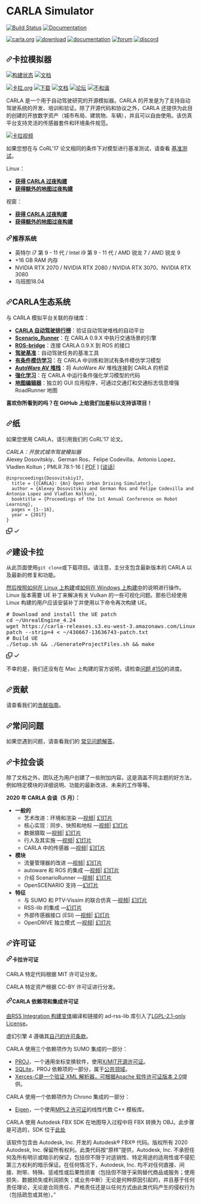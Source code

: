 CARLA Simulator
===============

[![Build Status](https://travis-ci.org/carla-simulator/carla.svg?branch=master)](https://travis-ci.org/carla-simulator/carla)
[![Documentation](https://readthedocs.org/projects/carla/badge/?version=latest)](http://carla.readthedocs.io)

[![carla.org](Docs/img/btn/web.png)](http://carla.org)
[![download](Docs/img/btn/download.png)](https://github.com/carla-simulator/carla/blob/master/Docs/download.md)
[![documentation](Docs/img/btn/docs.png)](http://carla.readthedocs.io)
[![forum](Docs/img/btn/forum.png)](https://github.com/carla-simulator/carla/discussions)
[![discord](Docs/img/btn/chat.png)](https://discord.gg/8kqACuC)

<div class="Box-sc-g0xbh4-0 bJMeLZ js-snippet-clipboard-copy-unpositioned" data-hpc="true"><article class="markdown-body entry-content container-lg" itemprop="text"><h1 tabindex="-1" dir="auto"><a id="user-content-carla-simulator" class="anchor" aria-hidden="true" tabindex="-1" href="#carla-simulator"><svg class="octicon octicon-link" viewBox="0 0 16 16" version="1.1" width="16" height="16" aria-hidden="true"><path d="m7.775 3.275 1.25-1.25a3.5 3.5 0 1 1 4.95 4.95l-2.5 2.5a3.5 3.5 0 0 1-4.95 0 .751.751 0 0 1 .018-1.042.751.751 0 0 1 1.042-.018 1.998 1.998 0 0 0 2.83 0l2.5-2.5a2.002 2.002 0 0 0-2.83-2.83l-1.25 1.25a.751.751 0 0 1-1.042-.018.751.751 0 0 1-.018-1.042Zm-4.69 9.64a1.998 1.998 0 0 0 2.83 0l1.25-1.25a.751.751 0 0 1 1.042.018.751.751 0 0 1 .018 1.042l-1.25 1.25a3.5 3.5 0 1 1-4.95-4.95l2.5-2.5a3.5 3.5 0 0 1 4.95 0 .751.751 0 0 1-.018 1.042.751.751 0 0 1-1.042.018 1.998 1.998 0 0 0-2.83 0l-2.5 2.5a1.998 1.998 0 0 0 0 2.83Z"></path></svg></a><font style="vertical-align: inherit;"><font style="vertical-align: inherit;">卡拉模拟器</font></font></h1>
<p dir="auto"><a href="https://travis-ci.org/carla-simulator/carla" rel="nofollow"><img src="https://camo.githubusercontent.com/c27e39d83021f97dd6794e94f0d22876aeabcf81f5e0bcfa579dcfdb2bdcc415/68747470733a2f2f7472617669732d63692e6f72672f6361726c612d73696d756c61746f722f6361726c612e7376673f6272616e63683d6d6173746572" alt="构建状态" data-canonical-src="https://travis-ci.org/carla-simulator/carla.svg?branch=master" style="max-width: 100%;"></a>
<a href="http://carla.readthedocs.io" rel="nofollow"><img src="https://camo.githubusercontent.com/28f6fa2ec4916eb726e17cdd4879c439a751c18b4357104ec545f7ffeebab63f/68747470733a2f2f72656164746865646f63732e6f72672f70726f6a656374732f6361726c612f62616467652f3f76657273696f6e3d6c6174657374" alt="文档" data-canonical-src="https://readthedocs.org/projects/carla/badge/?version=latest" style="max-width: 100%;"></a></p>
<p dir="auto"><a href="http://carla.org" rel="nofollow"><img src="/carla-simulator/carla/raw/master/Docs/img/btn/web.png" alt="卡拉.org" style="max-width: 100%;"></a>
<a href="https://github.com/carla-simulator/carla/blob/master/Docs/download.md"><img src="/carla-simulator/carla/raw/master/Docs/img/btn/download.png" alt="下载" style="max-width: 100%;"></a>
<a href="http://carla.readthedocs.io" rel="nofollow"><img src="/carla-simulator/carla/raw/master/Docs/img/btn/docs.png" alt="文档" style="max-width: 100%;"></a>
<a href="https://github.com/carla-simulator/carla/discussions"><img src="/carla-simulator/carla/raw/master/Docs/img/btn/forum.png" alt="论坛" style="max-width: 100%;"></a>
<a href="https://discord.gg/8kqACuC" rel="nofollow"><img src="/carla-simulator/carla/raw/master/Docs/img/btn/chat.png" alt="不和谐" style="max-width: 100%;"></a></p>
<p dir="auto"><font style="vertical-align: inherit;"><font style="vertical-align: inherit;">CARLA 是一个用于自动驾驶研究的开源模拟器。</font><font style="vertical-align: inherit;">CARLA 的开发是为了支持自动驾驶系统的开发、培训和验证。</font><font style="vertical-align: inherit;">除了开源代码和协议之外，CARLA 还提供为此目的创建的开放数字资产（城市布局、建筑物、车辆），并且可以自由使用。</font><font style="vertical-align: inherit;">该仿真平台支持灵活的传感器套件和环境条件规范。</font></font></p>
<p dir="auto"><a href="https://www.youtube.com/watch?v=7jej46ALVRE" rel="nofollow"><img src="/carla-simulator/carla/raw/master/Docs/img/video_thumbnail_0910.jpg" alt="卡拉视频" style="max-width: 100%;"></a></p>
<p dir="auto"><font style="vertical-align: inherit;"><font style="vertical-align: inherit;">如果您想在与 CoRL'17 论文相同的条件下对模型进行基准测试，请查看
</font></font><a href="https://github.com/carla-simulator/driving-benchmarks"><font style="vertical-align: inherit;"><font style="vertical-align: inherit;">基准测试</font></font></a><font style="vertical-align: inherit;"><font style="vertical-align: inherit;">。</font></font></p>
<p dir="auto"><font style="vertical-align: inherit;"><font style="vertical-align: inherit;">Linux：</font></font></p>
<ul dir="auto">
<li><a href="http://carla-releases.s3.amazonaws.com/Linux/Dev/CARLA_Latest.tar.gz" rel="nofollow"><strong><font style="vertical-align: inherit;"><font style="vertical-align: inherit;">获得 CARLA 过夜构建</font></font></strong></a></li>
<li><a href="http://carla-releases.s3.amazonaws.com/Linux/Dev/AdditionalMaps_Latest.tar.gz" rel="nofollow"><strong><font style="vertical-align: inherit;"><font style="vertical-align: inherit;">获得额外的地图过夜构建</font></font></strong></a></li>
</ul>
<p dir="auto"><font style="vertical-align: inherit;"><font style="vertical-align: inherit;">视窗：</font></font></p>
<ul dir="auto">
<li><a href="http://carla-releases.s3.amazonaws.com/Windows/Dev/CARLA_Latest.zip" rel="nofollow"><strong><font style="vertical-align: inherit;"><font style="vertical-align: inherit;">获得 CARLA 过夜构建</font></font></strong></a></li>
<li><a href="http://carla-releases.s3.amazonaws.com/Windows/Dev/AdditionalMaps_Latest.zip" rel="nofollow"><strong><font style="vertical-align: inherit;"><font style="vertical-align: inherit;">获得额外的地图过夜构建</font></font></strong></a></li>
</ul>
<h3 tabindex="-1" dir="auto"><a id="user-content-recommended-system" class="anchor" aria-hidden="true" tabindex="-1" href="#recommended-system"><svg class="octicon octicon-link" viewBox="0 0 16 16" version="1.1" width="16" height="16" aria-hidden="true"><path d="m7.775 3.275 1.25-1.25a3.5 3.5 0 1 1 4.95 4.95l-2.5 2.5a3.5 3.5 0 0 1-4.95 0 .751.751 0 0 1 .018-1.042.751.751 0 0 1 1.042-.018 1.998 1.998 0 0 0 2.83 0l2.5-2.5a2.002 2.002 0 0 0-2.83-2.83l-1.25 1.25a.751.751 0 0 1-1.042-.018.751.751 0 0 1-.018-1.042Zm-4.69 9.64a1.998 1.998 0 0 0 2.83 0l1.25-1.25a.751.751 0 0 1 1.042.018.751.751 0 0 1 .018 1.042l-1.25 1.25a3.5 3.5 0 1 1-4.95-4.95l2.5-2.5a3.5 3.5 0 0 1 4.95 0 .751.751 0 0 1-.018 1.042.751.751 0 0 1-1.042.018 1.998 1.998 0 0 0-2.83 0l-2.5 2.5a1.998 1.998 0 0 0 0 2.83Z"></path></svg></a><font style="vertical-align: inherit;"><font style="vertical-align: inherit;">推荐系统</font></font></h3>
<ul dir="auto">
<li><font style="vertical-align: inherit;"><font style="vertical-align: inherit;">英特尔 i7 第 9 - 11 代 / Intel i9 第 9 - 11 代 / AMD 锐龙 7 / AMD 锐龙 9</font></font></li>
<li><font style="vertical-align: inherit;"><font style="vertical-align: inherit;">+16 GB RAM 内存</font></font></li>
<li><font style="vertical-align: inherit;"><font style="vertical-align: inherit;">NVIDIA RTX 2070 / NVIDIA RTX 2080 / NVIDIA RTX 3070、NVIDIA RTX 3080</font></font></li>
<li><font style="vertical-align: inherit;"><font style="vertical-align: inherit;">乌班图18.04</font></font></li>
</ul>
<h2 tabindex="-1" dir="auto"><a id="user-content-carla-ecosystem" class="anchor" aria-hidden="true" tabindex="-1" href="#carla-ecosystem"><svg class="octicon octicon-link" viewBox="0 0 16 16" version="1.1" width="16" height="16" aria-hidden="true"><path d="m7.775 3.275 1.25-1.25a3.5 3.5 0 1 1 4.95 4.95l-2.5 2.5a3.5 3.5 0 0 1-4.95 0 .751.751 0 0 1 .018-1.042.751.751 0 0 1 1.042-.018 1.998 1.998 0 0 0 2.83 0l2.5-2.5a2.002 2.002 0 0 0-2.83-2.83l-1.25 1.25a.751.751 0 0 1-1.042-.018.751.751 0 0 1-.018-1.042Zm-4.69 9.64a1.998 1.998 0 0 0 2.83 0l1.25-1.25a.751.751 0 0 1 1.042.018.751.751 0 0 1 .018 1.042l-1.25 1.25a3.5 3.5 0 1 1-4.95-4.95l2.5-2.5a3.5 3.5 0 0 1 4.95 0 .751.751 0 0 1-.018 1.042.751.751 0 0 1-1.042.018 1.998 1.998 0 0 0-2.83 0l-2.5 2.5a1.998 1.998 0 0 0 0 2.83Z"></path></svg></a><font style="vertical-align: inherit;"><font style="vertical-align: inherit;">CARLA生态系统</font></font></h2>
<p dir="auto"><font style="vertical-align: inherit;"><font style="vertical-align: inherit;">与 CARLA 模拟平台关联的存储库：</font></font></p>
<ul dir="auto">
<li><a href="https://leaderboard.carla.org/" rel="nofollow"><strong><font style="vertical-align: inherit;"><font style="vertical-align: inherit;">CARLA 自动驾驶排行榜</font></font></strong></a><font style="vertical-align: inherit;"><font style="vertical-align: inherit;">：验证自动驾驶堆栈的自动平台</font></font></li>
<li><a href="https://github.com/carla-simulator/scenario_runner"><strong><font style="vertical-align: inherit;"><font style="vertical-align: inherit;">Scenario_Runner</font></font></strong></a><font style="vertical-align: inherit;"><font style="vertical-align: inherit;">：在 CARLA 0.9.X 中执行交通场景的引擎</font></font></li>
<li><a href="https://github.com/carla-simulator/ros-bridge"><strong><font style="vertical-align: inherit;"><font style="vertical-align: inherit;">ROS-bridge</font></font></strong></a><font style="vertical-align: inherit;"><font style="vertical-align: inherit;">：连接 CARLA 0.9.X 到 ROS 的接口</font></font></li>
<li><a href="https://github.com/carla-simulator/driving-benchmarks"><strong><font style="vertical-align: inherit;"><font style="vertical-align: inherit;">驾驶基准</font></font></strong></a><font style="vertical-align: inherit;"><font style="vertical-align: inherit;">：自动驾驶任务的基准工具</font></font></li>
<li><a href="https://github.com/felipecode/coiltraine"><strong><font style="vertical-align: inherit;"><font style="vertical-align: inherit;">有条件模仿学习</font></font></strong></a><font style="vertical-align: inherit;"><font style="vertical-align: inherit;">：在 CARLA 中训练和测试有条件模仿学习模型</font></font></li>
<li><a href="https://github.com/carla-simulator/carla-autoware"><strong><font style="vertical-align: inherit;"><font style="vertical-align: inherit;">AutoWare AV 堆栈</font></font></strong></a><font style="vertical-align: inherit;"><font style="vertical-align: inherit;">：将 AutoWare AV 堆栈连接到 CARLA 的桥梁</font></font></li>
<li><a href="https://github.com/carla-simulator/reinforcement-learning"><strong><font style="vertical-align: inherit;"><font style="vertical-align: inherit;">强化学习</font></font></strong></a><font style="vertical-align: inherit;"><font style="vertical-align: inherit;">：在 CARLA 中运行条件强化学习模型的代码</font></font></li>
<li><a href="https://github.com/carla-simulator/carla-map-editor"><strong><font style="vertical-align: inherit;"><font style="vertical-align: inherit;">地图编辑器</font></font></strong></a><font style="vertical-align: inherit;"><font style="vertical-align: inherit;">：独立的 GUI 应用程序，可通过交通灯和交通标志信息增强 RoadRunner 地图</font></font></li>
</ul>
<p dir="auto"><strong><font style="vertical-align: inherit;"><font style="vertical-align: inherit;">喜欢你所看到的吗？</font><font style="vertical-align: inherit;">在 GitHub 上给我们加星标以支持该项目！</font></font></strong></p>
<h2 tabindex="-1" dir="auto"><a id="user-content-paper" class="anchor" aria-hidden="true" tabindex="-1" href="#paper"><svg class="octicon octicon-link" viewBox="0 0 16 16" version="1.1" width="16" height="16" aria-hidden="true"><path d="m7.775 3.275 1.25-1.25a3.5 3.5 0 1 1 4.95 4.95l-2.5 2.5a3.5 3.5 0 0 1-4.95 0 .751.751 0 0 1 .018-1.042.751.751 0 0 1 1.042-.018 1.998 1.998 0 0 0 2.83 0l2.5-2.5a2.002 2.002 0 0 0-2.83-2.83l-1.25 1.25a.751.751 0 0 1-1.042-.018.751.751 0 0 1-.018-1.042Zm-4.69 9.64a1.998 1.998 0 0 0 2.83 0l1.25-1.25a.751.751 0 0 1 1.042.018.751.751 0 0 1 .018 1.042l-1.25 1.25a3.5 3.5 0 1 1-4.95-4.95l2.5-2.5a3.5 3.5 0 0 1 4.95 0 .751.751 0 0 1-.018 1.042.751.751 0 0 1-1.042.018 1.998 1.998 0 0 0-2.83 0l-2.5 2.5a1.998 1.998 0 0 0 0 2.83Z"></path></svg></a><font style="vertical-align: inherit;"><font style="vertical-align: inherit;">纸</font></font></h2>
<p dir="auto"><font style="vertical-align: inherit;"><font style="vertical-align: inherit;">如果您使用 CARLA，请引用我们的 CoRL'17 论文。</font></font></p>
<p dir="auto"><em><font style="vertical-align: inherit;"><font style="vertical-align: inherit;">CARLA：开放式城市驾驶模拟器</font></font></em><br><font style="vertical-align: inherit;"><font style="vertical-align: inherit;">Alexey Dosovitskiy、German Ros、Felipe Codevilla、Antonio Lopez、Vladlen Koltun；</font><font style="vertical-align: inherit;">PMLR 78:1-16 [ </font></font><a href="http://proceedings.mlr.press/v78/dosovitskiy17a/dosovitskiy17a.pdf" rel="nofollow"><font style="vertical-align: inherit;"><font style="vertical-align: inherit;">PDF</font></font></a><font style="vertical-align: inherit;"><font style="vertical-align: inherit;"> ] [</font></font><a href="https://www.youtube.com/watch?v=xfyK03MEZ9Q&amp;feature=youtu.be&amp;t=2h44m30s" rel="nofollow"><font style="vertical-align: inherit;"><font style="vertical-align: inherit;">谈话</font></font></a><font style="vertical-align: inherit;"><font style="vertical-align: inherit;">]</font></font></p>
<div class="snippet-clipboard-content notranslate position-relative overflow-auto"><pre class="notranslate"><code>@inproceedings{Dosovitskiy17,
  title = {{CARLA}: {An} Open Urban Driving Simulator},
  author = {Alexey Dosovitskiy and German Ros and Felipe Codevilla and Antonio Lopez and Vladlen Koltun},
  booktitle = {Proceedings of the 1st Annual Conference on Robot Learning},
  pages = {1--16},
  year = {2017}
}
</code></pre><div class="zeroclipboard-container">
    <clipboard-copy aria-label="Copy" class="ClipboardButton btn btn-invisible js-clipboard-copy m-2 p-0 tooltipped-no-delay d-flex flex-justify-center flex-items-center" data-copy-feedback="Copied!" data-tooltip-direction="w" value="@inproceedings{Dosovitskiy17,
  title = {{CARLA}: {An} Open Urban Driving Simulator},
  author = {Alexey Dosovitskiy and German Ros and Felipe Codevilla and Antonio Lopez and Vladlen Koltun},
  booktitle = {Proceedings of the 1st Annual Conference on Robot Learning},
  pages = {1--16},
  year = {2017}
}" tabindex="0" role="button">
      <svg aria-hidden="true" height="16" viewBox="0 0 16 16" version="1.1" width="16" data-view-component="true" class="octicon octicon-copy js-clipboard-copy-icon">
    <path d="M0 6.75C0 5.784.784 5 1.75 5h1.5a.75.75 0 0 1 0 1.5h-1.5a.25.25 0 0 0-.25.25v7.5c0 .138.112.25.25.25h7.5a.25.25 0 0 0 .25-.25v-1.5a.75.75 0 0 1 1.5 0v1.5A1.75 1.75 0 0 1 9.25 16h-7.5A1.75 1.75 0 0 1 0 14.25Z"></path><path d="M5 1.75C5 .784 5.784 0 6.75 0h7.5C15.216 0 16 .784 16 1.75v7.5A1.75 1.75 0 0 1 14.25 11h-7.5A1.75 1.75 0 0 1 5 9.25Zm1.75-.25a.25.25 0 0 0-.25.25v7.5c0 .138.112.25.25.25h7.5a.25.25 0 0 0 .25-.25v-7.5a.25.25 0 0 0-.25-.25Z"></path>
</svg>
      <svg aria-hidden="true" height="16" viewBox="0 0 16 16" version="1.1" width="16" data-view-component="true" class="octicon octicon-check js-clipboard-check-icon color-fg-success d-none">
    <path d="M13.78 4.22a.75.75 0 0 1 0 1.06l-7.25 7.25a.75.75 0 0 1-1.06 0L2.22 9.28a.751.751 0 0 1 .018-1.042.751.751 0 0 1 1.042-.018L6 10.94l6.72-6.72a.75.75 0 0 1 1.06 0Z"></path>
</svg>
    </clipboard-copy>
  </div></div>
<h2 tabindex="-1" dir="auto"><a id="user-content-building-carla" class="anchor" aria-hidden="true" tabindex="-1" href="#building-carla"><svg class="octicon octicon-link" viewBox="0 0 16 16" version="1.1" width="16" height="16" aria-hidden="true"><path d="m7.775 3.275 1.25-1.25a3.5 3.5 0 1 1 4.95 4.95l-2.5 2.5a3.5 3.5 0 0 1-4.95 0 .751.751 0 0 1 .018-1.042.751.751 0 0 1 1.042-.018 1.998 1.998 0 0 0 2.83 0l2.5-2.5a2.002 2.002 0 0 0-2.83-2.83l-1.25 1.25a.751.751 0 0 1-1.042-.018.751.751 0 0 1-.018-1.042Zm-4.69 9.64a1.998 1.998 0 0 0 2.83 0l1.25-1.25a.751.751 0 0 1 1.042.018.751.751 0 0 1 .018 1.042l-1.25 1.25a3.5 3.5 0 1 1-4.95-4.95l2.5-2.5a3.5 3.5 0 0 1 4.95 0 .751.751 0 0 1-.018 1.042.751.751 0 0 1-1.042.018 1.998 1.998 0 0 0-2.83 0l-2.5 2.5a1.998 1.998 0 0 0 0 2.83Z"></path></svg></a><font style="vertical-align: inherit;"><font style="vertical-align: inherit;">建设卡拉</font></font></h2>
<p dir="auto"><font style="vertical-align: inherit;"><font style="vertical-align: inherit;">从此页面使用</font></font><code>git clone</code><font style="vertical-align: inherit;"><font style="vertical-align: inherit;">或下载项目。</font><font style="vertical-align: inherit;">请注意，主分支包含最新版本的 CARLA 以及最新的修复和功能。</font></font></p>
<p dir="auto"><font style="vertical-align: inherit;"></font><a href="https://carla.readthedocs.io/en/latest/build_linux/" rel="nofollow"><font style="vertical-align: inherit;"><font style="vertical-align: inherit;">然后按照如何在 Linux 上构建</font></font></a><font style="vertical-align: inherit;"><font style="vertical-align: inherit;">或</font></font><a href="https://carla.readthedocs.io/en/latest/build_windows/" rel="nofollow"><font style="vertical-align: inherit;"><font style="vertical-align: inherit;">如何在 Windows 上构建中</font></font></a><font style="vertical-align: inherit;"><font style="vertical-align: inherit;">的说明进行操作</font><font style="vertical-align: inherit;">。</font></font><br><font style="vertical-align: inherit;"><font style="vertical-align: inherit;">
Linux 版本需要 UE 补丁来解决有关 Vulkan 的一些可视化问题。</font><font style="vertical-align: inherit;">那些已经使用 Linux 构建的用户应该安装补丁并使用以下命令再次构建 UE。</font></font></p>
<div class="highlight highlight-source-shell notranslate position-relative overflow-auto" dir="auto"><pre><span class="pl-c"><span class="pl-c">#</span> Download and install the UE patch  </span>
<span class="pl-c1">cd</span> <span class="pl-k">~</span>/UnrealEngine_4.24
wget https://carla-releases.s3.eu-west-3.amazonaws.com/Linux/UE_Patch/430667-13636743-patch.txt <span class="pl-k">~</span>/430667-13636743-patch.txt
patch --strip=4 <span class="pl-k">&lt;</span> <span class="pl-k">~</span>/430667-13636743-patch.txt
<span class="pl-c"><span class="pl-c">#</span> Build UE</span>
./Setup.sh <span class="pl-k">&amp;&amp;</span> ./GenerateProjectFiles.sh <span class="pl-k">&amp;&amp;</span> make</pre><div class="zeroclipboard-container">
    <clipboard-copy aria-label="Copy" class="ClipboardButton btn btn-invisible js-clipboard-copy m-2 p-0 tooltipped-no-delay d-flex flex-justify-center flex-items-center" data-copy-feedback="Copied!" data-tooltip-direction="w" value="# Download and install the UE patch  
cd ~/UnrealEngine_4.24
wget https://carla-releases.s3.eu-west-3.amazonaws.com/Linux/UE_Patch/430667-13636743-patch.txt ~/430667-13636743-patch.txt
patch --strip=4 < ~/430667-13636743-patch.txt
# Build UE
./Setup.sh &amp;&amp; ./GenerateProjectFiles.sh &amp;&amp; make" tabindex="0" role="button">
      <svg aria-hidden="true" height="16" viewBox="0 0 16 16" version="1.1" width="16" data-view-component="true" class="octicon octicon-copy js-clipboard-copy-icon">
    <path d="M0 6.75C0 5.784.784 5 1.75 5h1.5a.75.75 0 0 1 0 1.5h-1.5a.25.25 0 0 0-.25.25v7.5c0 .138.112.25.25.25h7.5a.25.25 0 0 0 .25-.25v-1.5a.75.75 0 0 1 1.5 0v1.5A1.75 1.75 0 0 1 9.25 16h-7.5A1.75 1.75 0 0 1 0 14.25Z"></path><path d="M5 1.75C5 .784 5.784 0 6.75 0h7.5C15.216 0 16 .784 16 1.75v7.5A1.75 1.75 0 0 1 14.25 11h-7.5A1.75 1.75 0 0 1 5 9.25Zm1.75-.25a.25.25 0 0 0-.25.25v7.5c0 .138.112.25.25.25h7.5a.25.25 0 0 0 .25-.25v-7.5a.25.25 0 0 0-.25-.25Z"></path>
</svg>
      <svg aria-hidden="true" height="16" viewBox="0 0 16 16" version="1.1" width="16" data-view-component="true" class="octicon octicon-check js-clipboard-check-icon color-fg-success d-none">
    <path d="M13.78 4.22a.75.75 0 0 1 0 1.06l-7.25 7.25a.75.75 0 0 1-1.06 0L2.22 9.28a.751.751 0 0 1 .018-1.042.751.751 0 0 1 1.042-.018L6 10.94l6.72-6.72a.75.75 0 0 1 1.06 0Z"></path>
</svg>
    </clipboard-copy>
  </div></div>
<p dir="auto"><font style="vertical-align: inherit;"><font style="vertical-align: inherit;">不幸的是，我们还没有在 Mac 上构建的官方说明，请检查</font></font><a href="https://github.com/carla-simulator/carla/issues/150" data-hovercard-type="issue" data-hovercard-url="/carla-simulator/carla/issues/150/hovercard"><font style="vertical-align: inherit;"><font style="vertical-align: inherit;">问题 #150</font></font></a><font style="vertical-align: inherit;"><font style="vertical-align: inherit;">的进度。</font></font></p>
<h2 tabindex="-1" dir="auto"><a id="user-content-contributing" class="anchor" aria-hidden="true" tabindex="-1" href="#contributing"><svg class="octicon octicon-link" viewBox="0 0 16 16" version="1.1" width="16" height="16" aria-hidden="true"><path d="m7.775 3.275 1.25-1.25a3.5 3.5 0 1 1 4.95 4.95l-2.5 2.5a3.5 3.5 0 0 1-4.95 0 .751.751 0 0 1 .018-1.042.751.751 0 0 1 1.042-.018 1.998 1.998 0 0 0 2.83 0l2.5-2.5a2.002 2.002 0 0 0-2.83-2.83l-1.25 1.25a.751.751 0 0 1-1.042-.018.751.751 0 0 1-.018-1.042Zm-4.69 9.64a1.998 1.998 0 0 0 2.83 0l1.25-1.25a.751.751 0 0 1 1.042.018.751.751 0 0 1 .018 1.042l-1.25 1.25a3.5 3.5 0 1 1-4.95-4.95l2.5-2.5a3.5 3.5 0 0 1 4.95 0 .751.751 0 0 1-.018 1.042.751.751 0 0 1-1.042.018 1.998 1.998 0 0 0-2.83 0l-2.5 2.5a1.998 1.998 0 0 0 0 2.83Z"></path></svg></a><font style="vertical-align: inherit;"><font style="vertical-align: inherit;">贡献</font></font></h2>
<p dir="auto"><font style="vertical-align: inherit;"><font style="vertical-align: inherit;">请查看我们的</font></font><a href="https://carla.readthedocs.io/en/latest/cont_contribution_guidelines/" rel="nofollow"><font style="vertical-align: inherit;"><font style="vertical-align: inherit;">贡献指南</font></font></a><font style="vertical-align: inherit;"><font style="vertical-align: inherit;">。</font></font></p>
<h2 tabindex="-1" dir="auto"><a id="user-content-faq" class="anchor" aria-hidden="true" tabindex="-1" href="#faq"><svg class="octicon octicon-link" viewBox="0 0 16 16" version="1.1" width="16" height="16" aria-hidden="true"><path d="m7.775 3.275 1.25-1.25a3.5 3.5 0 1 1 4.95 4.95l-2.5 2.5a3.5 3.5 0 0 1-4.95 0 .751.751 0 0 1 .018-1.042.751.751 0 0 1 1.042-.018 1.998 1.998 0 0 0 2.83 0l2.5-2.5a2.002 2.002 0 0 0-2.83-2.83l-1.25 1.25a.751.751 0 0 1-1.042-.018.751.751 0 0 1-.018-1.042Zm-4.69 9.64a1.998 1.998 0 0 0 2.83 0l1.25-1.25a.751.751 0 0 1 1.042.018.751.751 0 0 1 .018 1.042l-1.25 1.25a3.5 3.5 0 1 1-4.95-4.95l2.5-2.5a3.5 3.5 0 0 1 4.95 0 .751.751 0 0 1-.018 1.042.751.751 0 0 1-1.042.018 1.998 1.998 0 0 0-2.83 0l-2.5 2.5a1.998 1.998 0 0 0 0 2.83Z"></path></svg></a><font style="vertical-align: inherit;"><font style="vertical-align: inherit;">常问问题</font></font></h2>
<p dir="auto"><font style="vertical-align: inherit;"><font style="vertical-align: inherit;">如果您遇到问题，请查看我们的
</font></font><a href="https://carla.readthedocs.io/en/latest/build_faq/" rel="nofollow"><font style="vertical-align: inherit;"><font style="vertical-align: inherit;">常见问题解答</font></font></a><font style="vertical-align: inherit;"><font style="vertical-align: inherit;">。</font></font></p>
<h2 tabindex="-1" dir="auto"><a id="user-content-carla-talks" class="anchor" aria-hidden="true" tabindex="-1" href="#carla-talks"><svg class="octicon octicon-link" viewBox="0 0 16 16" version="1.1" width="16" height="16" aria-hidden="true"><path d="m7.775 3.275 1.25-1.25a3.5 3.5 0 1 1 4.95 4.95l-2.5 2.5a3.5 3.5 0 0 1-4.95 0 .751.751 0 0 1 .018-1.042.751.751 0 0 1 1.042-.018 1.998 1.998 0 0 0 2.83 0l2.5-2.5a2.002 2.002 0 0 0-2.83-2.83l-1.25 1.25a.751.751 0 0 1-1.042-.018.751.751 0 0 1-.018-1.042Zm-4.69 9.64a1.998 1.998 0 0 0 2.83 0l1.25-1.25a.751.751 0 0 1 1.042.018.751.751 0 0 1 .018 1.042l-1.25 1.25a3.5 3.5 0 1 1-4.95-4.95l2.5-2.5a3.5 3.5 0 0 1 4.95 0 .751.751 0 0 1-.018 1.042.751.751 0 0 1-1.042.018 1.998 1.998 0 0 0-2.83 0l-2.5 2.5a1.998 1.998 0 0 0 0 2.83Z"></path></svg></a><font style="vertical-align: inherit;"><font style="vertical-align: inherit;">卡拉会谈</font></font></h2>
<p dir="auto"><font style="vertical-align: inherit;"><font style="vertical-align: inherit;">除了文档之外，团队还为用户创建了一些附加内容。</font><font style="vertical-align: inherit;">这是涵盖不同主题的好方法，例如特定模块的详细说明、功能的最新改进、未来的工作等等。</font></font></p>
<p dir="auto"><strong><font style="vertical-align: inherit;"><font style="vertical-align: inherit;">2020 年 CARLA 会谈（5 月）：</font></font></strong></p>
<ul dir="auto">
<li><strong><font style="vertical-align: inherit;"><font style="vertical-align: inherit;">一般的</font></font></strong>
<ul dir="auto">
<li><font style="vertical-align: inherit;"><font style="vertical-align: inherit;">艺术改进：环境和渲染 —</font></font><a href="https://youtu.be/ZZaHevsz8W8" rel="nofollow"><font style="vertical-align: inherit;"><font style="vertical-align: inherit;">视频</font></font></a><font style="vertical-align: inherit;"><font style="vertical-align: inherit;">| </font></font><a href="https://drive.google.com/file/d/1l9Ztaq0Q8fNN5YPU4-5vL13eZUwsQl5P/view?usp=sharing" rel="nofollow"><font style="vertical-align: inherit;"><font style="vertical-align: inherit;">幻灯片</font></font></a></li>
<li><font style="vertical-align: inherit;"><font style="vertical-align: inherit;">核心实现：同步、快照和地标 —</font></font><a href="https://youtu.be/nyyTLmphqY4" rel="nofollow"><font style="vertical-align: inherit;"><font style="vertical-align: inherit;">视频</font></font></a><font style="vertical-align: inherit;"><font style="vertical-align: inherit;">| </font></font><a href="https://drive.google.com/file/d/1yaOwf1419qWZqE1gTSrrknsWOhawEWh_/view?usp=sharing" rel="nofollow"><font style="vertical-align: inherit;"><font style="vertical-align: inherit;">幻灯片</font></font></a></li>
<li><font style="vertical-align: inherit;"><font style="vertical-align: inherit;">数据摄取 —</font></font><a href="https://youtu.be/mHiUUZ4xC9o" rel="nofollow"><font style="vertical-align: inherit;"><font style="vertical-align: inherit;">视频</font></font></a><font style="vertical-align: inherit;"><font style="vertical-align: inherit;">| </font></font><a href="https://drive.google.com/file/d/10uNBAMreKajYimIhwCqSYXjhfVs2bX31/view?usp=sharing" rel="nofollow"><font style="vertical-align: inherit;"><font style="vertical-align: inherit;">幻灯片</font></font></a></li>
<li><font style="vertical-align: inherit;"><font style="vertical-align: inherit;">行人及其实施 —</font></font><a href="https://youtu.be/Uoz2ihDwaWA" rel="nofollow"><font style="vertical-align: inherit;"><font style="vertical-align: inherit;">视频</font></font></a><font style="vertical-align: inherit;"><font style="vertical-align: inherit;">| </font></font><a href="https://drive.google.com/file/d/1Tsosin7BLP1k558shtbzUdo2ZXVKy5CB/view?usp=sharing" rel="nofollow"><font style="vertical-align: inherit;"><font style="vertical-align: inherit;">幻灯片</font></font></a></li>
<li><font style="vertical-align: inherit;"><font style="vertical-align: inherit;">CARLA 中的传感器 —</font></font><a href="https://youtu.be/T8qCSet8WK0" rel="nofollow"><font style="vertical-align: inherit;"><font style="vertical-align: inherit;">视频</font></font></a><font style="vertical-align: inherit;"><font style="vertical-align: inherit;">| </font></font><a href="https://drive.google.com/file/d/1UO8ZAIOp-1xaBzcFMfn_IoipycVkUo4q/view?usp=sharing" rel="nofollow"><font style="vertical-align: inherit;"><font style="vertical-align: inherit;">幻灯片</font></font></a></li>
</ul>
</li>
<li><strong><font style="vertical-align: inherit;"><font style="vertical-align: inherit;">模块</font></font></strong>
<ul dir="auto">
<li><font style="vertical-align: inherit;"><font style="vertical-align: inherit;">流量管理器的改进 —</font></font><a href="https://youtu.be/n9cufaJ17eA" rel="nofollow"><font style="vertical-align: inherit;"><font style="vertical-align: inherit;">视频</font></font></a><font style="vertical-align: inherit;"><font style="vertical-align: inherit;">| </font></font><a href="https://drive.google.com/file/d/1R9uNZ6pYHSZoEBxs2vYK7swiriKbbuxo/view?usp=sharing" rel="nofollow"><font style="vertical-align: inherit;"><font style="vertical-align: inherit;">幻灯片</font></font></a></li>
<li><font style="vertical-align: inherit;"><font style="vertical-align: inherit;">autoware 和 ROS 的集成 —</font></font><a href="https://youtu.be/ChIgcC2scwU" rel="nofollow"><font style="vertical-align: inherit;"><font style="vertical-align: inherit;">视频</font></font></a><font style="vertical-align: inherit;"><font style="vertical-align: inherit;">| </font></font><a href="https://drive.google.com/file/d/1uO6nBaFirrllb08OeqGAMVLApQ6EbgAt/view?usp=sharing" rel="nofollow"><font style="vertical-align: inherit;"><font style="vertical-align: inherit;">幻灯片</font></font></a></li>
<li><font style="vertical-align: inherit;"><font style="vertical-align: inherit;">介绍 ScenarioRunner —</font></font><a href="https://youtu.be/dcnnNJowqzM" rel="nofollow"><font style="vertical-align: inherit;"><font style="vertical-align: inherit;">视频</font></font></a><font style="vertical-align: inherit;"><font style="vertical-align: inherit;">| </font></font><a href="https://drive.google.com/file/d/1zgoH_kLOfIw117FJGm2IVZZAIRw9U2Q0/view?usp=sharing" rel="nofollow"><font style="vertical-align: inherit;"><font style="vertical-align: inherit;">幻灯片</font></font></a></li>
<li><font style="vertical-align: inherit;"><font style="vertical-align: inherit;">OpenSCENARIO 支持 —</font></font><a href="https://drive.google.com/file/d/1g6ATxZRTWEdstiZwfBN1_T_x_WwZs0zE/view?usp=sharing" rel="nofollow"><font style="vertical-align: inherit;"><font style="vertical-align: inherit;">幻灯片</font></font></a></li>
</ul>
</li>
<li><strong><font style="vertical-align: inherit;"><font style="vertical-align: inherit;">特征</font></font></strong>
<ul dir="auto">
<li><font style="vertical-align: inherit;"><font style="vertical-align: inherit;">与 SUMO 和 PTV-Vissim 的联合仿真 —</font></font><a href="https://youtu.be/PuFSbj1PU94" rel="nofollow"><font style="vertical-align: inherit;"><font style="vertical-align: inherit;">视频</font></font></a><font style="vertical-align: inherit;"><font style="vertical-align: inherit;">| </font></font><a href="https://drive.google.com/file/d/10DgMNUBqKqWBrdiwBiAIT4DdR9ObCquI/view?usp=sharing" rel="nofollow"><font style="vertical-align: inherit;"><font style="vertical-align: inherit;">幻灯片</font></font></a></li>
<li><font style="vertical-align: inherit;"><font style="vertical-align: inherit;">RSS-lib 的集成 —</font></font><a href="https://drive.google.com/file/d/1whREmrCv67fOMipgCk6kkiW4VPODig0A/view?usp=sharing" rel="nofollow"><font style="vertical-align: inherit;"><font style="vertical-align: inherit;">幻灯片</font></font></a></li>
<li><font style="vertical-align: inherit;"><font style="vertical-align: inherit;">外部传感器接口 (ESI) —</font></font><a href="https://youtu.be/5hXHPV9FIeY" rel="nofollow"><font style="vertical-align: inherit;"><font style="vertical-align: inherit;">视频</font></font></a><font style="vertical-align: inherit;"><font style="vertical-align: inherit;">| </font></font><a href="https://drive.google.com/file/d/1VWFaEoS12siW6NtQDUkm44BVO7tveRbJ/view?usp=sharing" rel="nofollow"><font style="vertical-align: inherit;"><font style="vertical-align: inherit;">幻灯片</font></font></a></li>
<li><font style="vertical-align: inherit;"><font style="vertical-align: inherit;">OpenDRIVE 独立模式 —</font></font><a href="https://youtu.be/U25GhofVV1Q" rel="nofollow"><font style="vertical-align: inherit;"><font style="vertical-align: inherit;">视频</font></font></a><font style="vertical-align: inherit;"><font style="vertical-align: inherit;">| </font></font><a href="https://drive.google.com/file/d/1D5VsgfX7dmgPWn7UtDDid3-OdS1HI4pY/view?usp=sharing" rel="nofollow"><font style="vertical-align: inherit;"><font style="vertical-align: inherit;">幻灯片</font></font></a></li>
</ul>
</li>
</ul>
<h2 tabindex="-1" dir="auto"><a id="user-content-licenses" class="anchor" aria-hidden="true" tabindex="-1" href="#licenses"><svg class="octicon octicon-link" viewBox="0 0 16 16" version="1.1" width="16" height="16" aria-hidden="true"><path d="m7.775 3.275 1.25-1.25a3.5 3.5 0 1 1 4.95 4.95l-2.5 2.5a3.5 3.5 0 0 1-4.95 0 .751.751 0 0 1 .018-1.042.751.751 0 0 1 1.042-.018 1.998 1.998 0 0 0 2.83 0l2.5-2.5a2.002 2.002 0 0 0-2.83-2.83l-1.25 1.25a.751.751 0 0 1-1.042-.018.751.751 0 0 1-.018-1.042Zm-4.69 9.64a1.998 1.998 0 0 0 2.83 0l1.25-1.25a.751.751 0 0 1 1.042.018.751.751 0 0 1 .018 1.042l-1.25 1.25a3.5 3.5 0 1 1-4.95-4.95l2.5-2.5a3.5 3.5 0 0 1 4.95 0 .751.751 0 0 1-.018 1.042.751.751 0 0 1-1.042.018 1.998 1.998 0 0 0-2.83 0l-2.5 2.5a1.998 1.998 0 0 0 0 2.83Z"></path></svg></a><font style="vertical-align: inherit;"><font style="vertical-align: inherit;">许可证</font></font></h2>
<h4 tabindex="-1" dir="auto"><a id="user-content-carla-licenses" class="anchor" aria-hidden="true" tabindex="-1" href="#carla-licenses"><svg class="octicon octicon-link" viewBox="0 0 16 16" version="1.1" width="16" height="16" aria-hidden="true"><path d="m7.775 3.275 1.25-1.25a3.5 3.5 0 1 1 4.95 4.95l-2.5 2.5a3.5 3.5 0 0 1-4.95 0 .751.751 0 0 1 .018-1.042.751.751 0 0 1 1.042-.018 1.998 1.998 0 0 0 2.83 0l2.5-2.5a2.002 2.002 0 0 0-2.83-2.83l-1.25 1.25a.751.751 0 0 1-1.042-.018.751.751 0 0 1-.018-1.042Zm-4.69 9.64a1.998 1.998 0 0 0 2.83 0l1.25-1.25a.751.751 0 0 1 1.042.018.751.751 0 0 1 .018 1.042l-1.25 1.25a3.5 3.5 0 1 1-4.95-4.95l2.5-2.5a3.5 3.5 0 0 1 4.95 0 .751.751 0 0 1-.018 1.042.751.751 0 0 1-1.042.018 1.998 1.998 0 0 0-2.83 0l-2.5 2.5a1.998 1.998 0 0 0 0 2.83Z"></path></svg></a><font style="vertical-align: inherit;"><font style="vertical-align: inherit;">卡拉许可证</font></font></h4>
<p dir="auto"><font style="vertical-align: inherit;"><font style="vertical-align: inherit;">CARLA 特定代码根据 MIT 许可证分发。</font></font></p>
<p dir="auto"><font style="vertical-align: inherit;"><font style="vertical-align: inherit;">CARLA 特定资产根据 CC-BY 许可证进行分发。</font></font></p>
<h4 tabindex="-1" dir="auto"><a id="user-content-carla-dependency-and-integration-licenses" class="anchor" aria-hidden="true" tabindex="-1" href="#carla-dependency-and-integration-licenses"><svg class="octicon octicon-link" viewBox="0 0 16 16" version="1.1" width="16" height="16" aria-hidden="true"><path d="m7.775 3.275 1.25-1.25a3.5 3.5 0 1 1 4.95 4.95l-2.5 2.5a3.5 3.5 0 0 1-4.95 0 .751.751 0 0 1 .018-1.042.751.751 0 0 1 1.042-.018 1.998 1.998 0 0 0 2.83 0l2.5-2.5a2.002 2.002 0 0 0-2.83-2.83l-1.25 1.25a.751.751 0 0 1-1.042-.018.751.751 0 0 1-.018-1.042Zm-4.69 9.64a1.998 1.998 0 0 0 2.83 0l1.25-1.25a.751.751 0 0 1 1.042.018.751.751 0 0 1 .018 1.042l-1.25 1.25a3.5 3.5 0 1 1-4.95-4.95l2.5-2.5a3.5 3.5 0 0 1 4.95 0 .751.751 0 0 1-.018 1.042.751.751 0 0 1-1.042.018 1.998 1.998 0 0 0-2.83 0l-2.5 2.5a1.998 1.998 0 0 0 0 2.83Z"></path></svg></a><font style="vertical-align: inherit;"><font style="vertical-align: inherit;">CARLA 依赖项和集成许可证</font></font></h4>
<p dir="auto"><font style="vertical-align: inherit;"></font><a href="/carla-simulator/carla/blob/master/Docs/adv_rss.md"><font style="vertical-align: inherit;"><font style="vertical-align: inherit;">由RSS Integration 构建变体</font></font></a><font style="vertical-align: inherit;"><font style="vertical-align: inherit;">编译和链接的 ad-rss-lib 库</font><font style="vertical-align: inherit;">引入了</font></font><a href="https://opensource.org/licenses/LGPL-2.1" rel="nofollow"><font style="vertical-align: inherit;"><font style="vertical-align: inherit;">LGPL-2.1-only License</font></font></a><font style="vertical-align: inherit;"><font style="vertical-align: inherit;">。</font></font></p>
<p dir="auto"><font style="vertical-align: inherit;"><font style="vertical-align: inherit;">虚幻引擎 4 遵循其</font></font><a href="https://www.unrealengine.com/en-US/faq" rel="nofollow"><font style="vertical-align: inherit;"><font style="vertical-align: inherit;">自己的许可条款</font></font></a><font style="vertical-align: inherit;"><font style="vertical-align: inherit;">。</font></font></p>
<p dir="auto"><font style="vertical-align: inherit;"><font style="vertical-align: inherit;">CARLA 使用三个依赖项作为 SUMO 集成的一部分：</font></font></p>
<ul dir="auto">
<li><a href="https://proj.org/" rel="nofollow"><font style="vertical-align: inherit;"><font style="vertical-align: inherit;">PROJ</font></font></a><font style="vertical-align: inherit;"><font style="vertical-align: inherit;">，一个通用坐标变换软件，使用</font></font><a href="https://proj.org/about.html#license" rel="nofollow"><font style="vertical-align: inherit;"><font style="vertical-align: inherit;">X/MIT开源许可证</font></font></a><font style="vertical-align: inherit;"><font style="vertical-align: inherit;">。</font></font></li>
<li><a href="https://www.sqlite.org" rel="nofollow"><font style="vertical-align: inherit;"><font style="vertical-align: inherit;">SQLite</font></font></a><font style="vertical-align: inherit;"><font style="vertical-align: inherit;">，PROJ 依赖项的一部分，属于</font></font><a href="https://www.sqlite.org/purchase/license" rel="nofollow"><font style="vertical-align: inherit;"><font style="vertical-align: inherit;">公共领域</font></font></a><font style="vertical-align: inherit;"><font style="vertical-align: inherit;">。</font></font></li>
<li><a href="https://xerces.apache.org/xerces-c/" rel="nofollow"><font style="vertical-align: inherit;"><font style="vertical-align: inherit;">Xerces-C是一个验证 XML 解析器，可根据</font></font></a><font style="vertical-align: inherit;"></font><a href="http://www.apache.org/licenses/LICENSE-2.0.html" rel="nofollow"><font style="vertical-align: inherit;"><font style="vertical-align: inherit;">Apache 软件许可证版本 2.0</font></font></a><font style="vertical-align: inherit;"><font style="vertical-align: inherit;">提供</font><font style="vertical-align: inherit;">。</font></font></li>
</ul>
<p dir="auto"><font style="vertical-align: inherit;"><font style="vertical-align: inherit;">CARLA 使用一个依赖项作为 Chrono 集成的一部分：</font></font></p>
<ul dir="auto">
<li><a href="https://eigen.tuxfamily.org/index.php?title=Main_Page" rel="nofollow"><font style="vertical-align: inherit;"><font style="vertical-align: inherit;">Eigen</font></font></a><font style="vertical-align: inherit;"><font style="vertical-align: inherit;">，一个使用</font></font><a href="https://www.mozilla.org/en-US/MPL/2.0/" rel="nofollow"><font style="vertical-align: inherit;"><font style="vertical-align: inherit;">MPL2 许可证</font></font></a><font style="vertical-align: inherit;"><font style="vertical-align: inherit;">的线性代数 C++ 模板库。</font></font></li>
</ul>
<p dir="auto"><font style="vertical-align: inherit;"><font style="vertical-align: inherit;">CARLA 使用 Autodesk FBX SDK 在地图导入过程中将 FBX 转换为 OBJ。</font><font style="vertical-align: inherit;">此步骤是可选的，SDK 位于</font></font><a href="https://www.autodesk.com/developer-network/platform-technologies/fbx-sdk-2020-0" rel="nofollow"><font style="vertical-align: inherit;"><font style="vertical-align: inherit;">此处</font></font></a></p>
<p dir="auto"><font style="vertical-align: inherit;"><font style="vertical-align: inherit;">该软件包含由 Autodesk, Inc. 开发的 Autodesk® FBX® 代码。版权所有 2020 Autodesk, Inc. 保留所有权利。</font><font style="vertical-align: inherit;">此类代码按“原样”提供，Autodesk, Inc. 不承担任何及所有明示或暗示的保证，包括但不限于对适销性、特定用途的适用性或不侵犯第三方权利的暗示保证。</font><font style="vertical-align: inherit;">在任何情况下，Autodesk, Inc. 均不对任何直接、间接、附带、特殊、惩戒性或后果性损害（包括但不限于采购替代商品或服务；使用损失、数据损失或利润损失；或业务中断）无论是何种原因引起的，并且基于任何责任理论，无论是合同责任、严格责任还是以任何方式由此类代码产生的侵权行为（包括疏忽或其他）。”</font></font></p>
</article></div>
